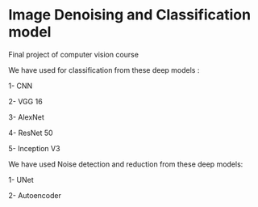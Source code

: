 # Image Denoising and Classification model 
Final project of computer vision course 


We have used for classification from these deep models : 
<p>1- CNN
<p>2- VGG 16
<p>3- AlexNet
<p>4- ResNet 50
<p>5- Inception V3

<p> We have used Noise detection and reduction from these deep models: 
<p>1- UNet
<p>2- Autoencoder 



